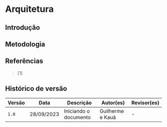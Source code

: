 # Arquitetura

## Introdução


## Metodologia


## Referências

> [1] 
‌

## Histórico de versão

| Versão | Data       | Descrição                            | Autor(es)     |  Revisor(es) |
| ------ | ---------- | ------------------------------------ | ------------- | ------------ |
| `1.0`  | 28/09/2023 | Iniciando o documento                | Guilherme e Kauã  | - |



